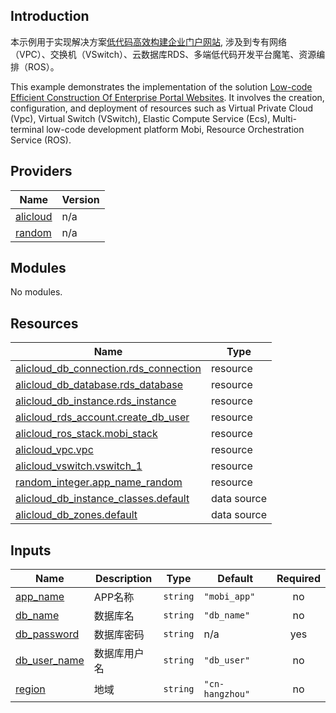 ## Introduction
<!-- DOCS_DESCRIPTION_CN -->
本示例用于实现解决方案[低代码高效构建企业门户网站](https://www.aliyun.com/solution/tech-solution/build-a-website), 涉及到专有网络（VPC）、交换机（VSwitch）、云数据库RDS、多端低代码开发平台魔笔、资源编排（ROS）。
<!-- DOCS_DESCRIPTION_CN -->

<!-- DOCS_DESCRIPTION_EN -->
This example demonstrates the implementation of the solution [Low-code Efficient Construction Of Enterprise Portal Websites](https://www.aliyun.com/solution/tech-solution/build-a-website). It involves the creation, configuration, and deployment of resources such as Virtual Private Cloud (Vpc), Virtual Switch (VSwitch), Elastic Compute Service (Ecs), Multi-terminal low-code development platform Mobi, Resource Orchestration Service (ROS).
<!-- DOCS_DESCRIPTION_EN -->
    

<!-- BEGIN_TF_DOCS -->
## Providers

| Name | Version |
|------|---------|
| <a name="provider_alicloud"></a> [alicloud](#provider\_alicloud) | n/a |
| <a name="provider_random"></a> [random](#provider\_random) | n/a |

## Modules

No modules.

## Resources

| Name | Type |
|------|------|
| [alicloud_db_connection.rds_connection](https://registry.terraform.io/providers/aliyun/alicloud/latest/docs/resources/db_connection) | resource |
| [alicloud_db_database.rds_database](https://registry.terraform.io/providers/aliyun/alicloud/latest/docs/resources/db_database) | resource |
| [alicloud_db_instance.rds_instance](https://registry.terraform.io/providers/aliyun/alicloud/latest/docs/resources/db_instance) | resource |
| [alicloud_rds_account.create_db_user](https://registry.terraform.io/providers/aliyun/alicloud/latest/docs/resources/rds_account) | resource |
| [alicloud_ros_stack.mobi_stack](https://registry.terraform.io/providers/aliyun/alicloud/latest/docs/resources/ros_stack) | resource |
| [alicloud_vpc.vpc](https://registry.terraform.io/providers/aliyun/alicloud/latest/docs/resources/vpc) | resource |
| [alicloud_vswitch.vswitch_1](https://registry.terraform.io/providers/aliyun/alicloud/latest/docs/resources/vswitch) | resource |
| [random_integer.app_name_random](https://registry.terraform.io/providers/hashicorp/random/latest/docs/resources/integer) | resource |
| [alicloud_db_instance_classes.default](https://registry.terraform.io/providers/aliyun/alicloud/latest/docs/data-sources/db_instance_classes) | data source |
| [alicloud_db_zones.default](https://registry.terraform.io/providers/aliyun/alicloud/latest/docs/data-sources/db_zones) | data source |

## Inputs

| Name | Description | Type | Default | Required |
|------|-------------|------|---------|:--------:|
| <a name="input_app_name"></a> [app\_name](#input\_app\_name) | APP名称 | `string` | `"mobi_app"` | no |
| <a name="input_db_name"></a> [db\_name](#input\_db\_name) | 数据库名 | `string` | `"db_name"` | no |
| <a name="input_db_password"></a> [db\_password](#input\_db\_password) | 数据库密码 | `string` | n/a | yes |
| <a name="input_db_user_name"></a> [db\_user\_name](#input\_db\_user\_name) | 数据库用户名 | `string` | `"db_user"` | no |
| <a name="input_region"></a> [region](#input\_region) | 地域 | `string` | `"cn-hangzhou"` | no |
<!-- END_TF_DOCS -->